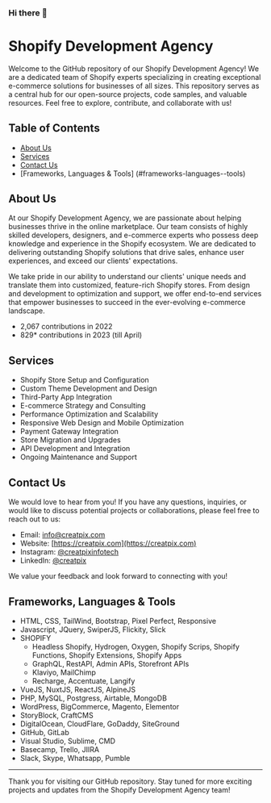 ### Hi there 👋

# Shopify Development Agency

Welcome to the GitHub repository of our Shopify Development Agency! We are a dedicated team of Shopify experts specializing in creating exceptional e-commerce solutions for businesses of all sizes. This repository serves as a central hub for our open-source projects, code samples, and valuable resources. Feel free to explore, contribute, and collaborate with us!

## Table of Contents

- [About Us](#about-us)
- [Services](#services)
- [Contact Us](#contact-us)
- [Frameworks, Languages & Tools] (#frameworks-languages--tools)

## About Us

At our Shopify Development Agency, we are passionate about helping businesses thrive in the online marketplace. Our team consists of highly skilled developers, designers, and e-commerce experts who possess deep knowledge and experience in the Shopify ecosystem. We are dedicated to delivering outstanding Shopify solutions that drive sales, enhance user experiences, and exceed our clients' expectations.

We take pride in our ability to understand our clients' unique needs and translate them into customized, feature-rich Shopify stores. From design and development to optimization and support, we offer end-to-end services that empower businesses to succeed in the ever-evolving e-commerce landscape.

- 2,067 contributions in 2022
- 829* contributions in 2023 (till April)

## Services

- Shopify Store Setup and Configuration
- Custom Theme Development and Design
- Third-Party App Integration
- E-commerce Strategy and Consulting
- Performance Optimization and Scalability
- Responsive Web Design and Mobile Optimization
- Payment Gateway Integration
- Store Migration and Upgrades
- API Development and Integration
- Ongoing Maintenance and Support

## Contact Us

We would love to hear from you! If you have any questions, inquiries, or would like to discuss potential projects or collaborations, please feel free to reach out to us:

- Email: [info@creatpix.com](mailto:info@creatpix.com)
- Website: [https://creatpix.com](https://creatpix.com)
- Instagram: [@creatpixinfotech](https://www.instagram.com/creatpixinfotech)
- LinkedIn: [@creatpix](https://www.linkedin.com/company/creatpix)

We value your feedback and look forward to connecting with you!

## Frameworks, Languages & Tools

- HTML, CSS, TailWind, Bootstrap, Pixel Perfect, Responsive
- Javascript, JQuery, SwiperJS, Flickity, Slick
- SHOPIFY
  - Headless Shopify, Hydrogen, Oxygen, Shopify Scrips, Shopify Functions, Shopify Extensions, Shopify Apps
  - GraphQL, RestAPI, Admin APIs, Storefront APIs
  - Klaviyo, MailChimp
  - Recharge, Accentuate, Langify
- VueJS, NuxtJS, ReactJS, AlpineJS
- PHP, MySQL, Postgress, Airtable, MongoDB
- WordPress, BigCommerce, Magento, Elementor
- StoryBlock, CraftCMS
- DigitalOcean, CloudFlare, GoDaddy, SiteGround
- GitHub, GitLab
- Visual Studio, Sublime, CMD
- Basecamp, Trello, JIIRA
- Slack, Skype, Whatsapp, Pumble


---

Thank you for visiting our GitHub repository. Stay tuned for more exciting projects and updates from the Shopify Development Agency team!
